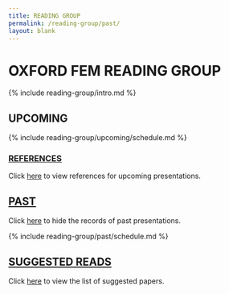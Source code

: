 ```yaml
---
title: READING GROUP
permalink: /reading-group/past/
layout: blank
---
```


# OXFORD FEM READING GROUP

{% include reading-group/intro.md %}

## UPCOMING

{% include reading-group/upcoming/schedule.md %}

### [REFERENCES](/reading-group/references/)

Click [here](/reading-group/references/) to view references for upcoming presentations.

## [PAST](/reading-group/)

Click [here](/reading-group/) to hide the records of past presentations.

{% include reading-group/past/schedule.md %}

## [SUGGESTED READS](/reading-group/suggested/)

Click [here](/reading-group/suggested/) to view the list of suggested papers.
